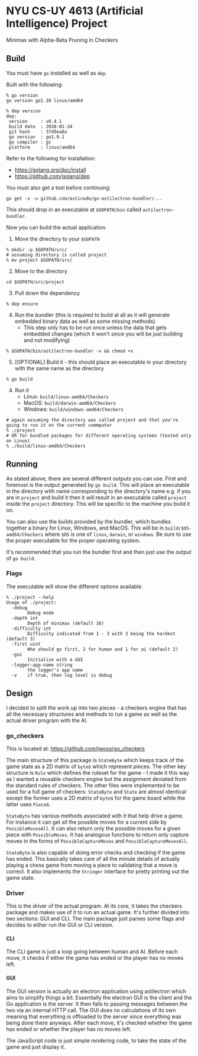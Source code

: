 # NYU CS-UY 4613 (Artificial Intelligence) Project
Minimax with Alpha-Beta Pruning in Checkers

## Build
You must have `go` installed as well as `dep`.

Built with the following:

```shell
% go version
go version go1.10 linux/amd64

% dep version
dep:
 version     : v0.4.1
 build date  : 2018-01-24
 git hash    : 37d9ea0a
 go version  : go1.9.1
 go compiler : gc
 platform    : linux/amd64
```

Refer to the following for installation:

- https://golang.org/doc/install
- https://github.com/golang/dep

You must also get a tool before continuing:

```
go get -v -u github.com/asticode/go-astilectron-bundler/...
```
This should drop in an executable at `$GOPATH/bin` called `astilectron-bundler`.

Now you can build the actual application.

1. Move the directory to your `$GOPATH`

```shell
% mkdir -p $GOPATH/src/
# assuming directory is called project
% mv project $GOPATH/src/
```

2. Move to the directory

```shell
cd $GOPATH/src/project
```

3. Pull down the dependency

```shell
% dep ensure
```

4. Run the bundler (this is required to build at all as it will generate embedded binary data as well as some missing methods)
   - This step only has to be run once unless the data that gets embedded changes (which it won't since you will be just building and not modifying)

```shell
% $GOPATH/bin/astilectron-bundler -v && chmod +x 
```

5. [OPTIONAL] Build it - this should place an executable in your directory with the same name as the directory

```shell
% go build
```

4. Run it
   - Linux: `build/linux-amd64/Checkers`
   - MacOS: `build/darwin-amd64/Checkers`
   - Windows: `build/windows-amd64/Checkers`

```shell
# again assuming the directory was called project and that you're going to run it on the current commputer
% ./project
# OR for bundled packages for different operating systems (tested only on Linux)
% ./build/linux-amd64/Checkers 
```

## Running

As stated above, there are several different outputs you can use. First and foremost is the output generated by `go build`. This will place an executable in the directory with name corresponding to the directory's name e.g. if you are in `project` and build it then it will result in an executable called `project` inside the `project` directory. This will be specific to the machine you build it on.

You can also use the builds provided by the bundler, which bundles together a binary for Linux, Windows, and MacOS. This will be in `build/$OS-amd64/Checkers` where `$OS` is one of `linux`, `darwin`, or `windows`. Be sure to use the proper executable for the proper operating system.

It's recommended that you run the bundler first and then just use the output of `go build`.

### Flags

The executable will show the different options available.

```shell
% ./project --help
Usage of ./project:
  -debug
    	Debug mode
  -depth int
    	Depth of minimax (default 16)
  -difficulty int
    	Difficulty indicated from 1 - 3 with 3 being the hardest (default 3)
  -first uint
    	Who should go first, 2 for human and 1 for ai (default 2)
  -gui
    	Initialize with a GUI
  -logger-app-name string
    	the logger's app name
  -v	if true, then log level is debug

```

## Design

I decided to split the work up into two pieces - a checkers engine that has all the necessary structures and methods to run a game as well as the actual driver program with the AI.

### go_checkers 

This is located at: https://github.com/jwoos/go_checkers

The main structure of this package is `StateByte` which keeps track of the game state as a 2D matrix of `byte`s which represent pieces. The other key structure is `Rule` which defines the ruleset for the game - I made it this way as I wanted a reusable checkers engine but the assignment deviated from the standard rules of checkers. The other files were implemented to be used for a full game of checkers: `StateByte` and `State` are almost identical except the former uses a 2D matrix of `byte`s for the game board while the latter uses `Piece`s.

`StateByte` has various methods associated with it that help drive a game. For instance it can get all the possible moves for a current side by `PossibleMovesAll`. It can also return only the possible moves for a given piece with `PossibleMoves`. It has analogous functions to return only capture moves in the forms of `PossibleCaptureMoves` and `PossibleCaptureMovesAll`.

`StateByte` is also capable of doing error checks and checking if the game has ended. This basically takes care of all the minute details of actually playing a chess game from moving a piece to validating that a move is correct. It also implements the `Stringer` interface for pretty printing out the game state.

### Driver

This is the driver of the actual program. At its core, it takes the checkers package and makes use of it to run an actual game. It's further divided into two sections: GUI and CLI. The main package just parses some flags and decides to either run the GUI or CLI version.

#### CLI

The CLI game is just a loop going between human and AI. Before each move, it checks if either the game has ended or the player has no moves left.

#### GUI

The GUI version is actually an electron application using astilectron which aims to simplify things a bit. Essentially the electron GUI is the client and the Go application is the server. It then falls to passing messages between the two via an internal HTTP call. The GUI does no calculations of its own meaning that everything is offloaded to the server since everything was being done there anyways. After each move, it's checked whether the game has ended or whether the player has no moves left.

The JavaScript code is just simple rendering code, to take the state of the game and just display it.
